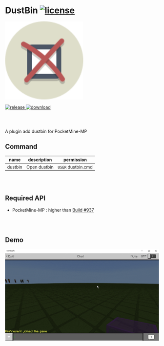 # DustBin [![license](https://img.shields.io/github/license/PresentKim/DustBin-PMMP.svg?label=License)](LICENSE)
<img src="./assets/icon/index.svg" height="256" width="256">  

[![release](https://img.shields.io/github/release/PresentKim/DustBin-PMMP.svg?label=Release) ![download](https://img.shields.io/github/downloads/PresentKim/DustBin-PMMP/total.svg?label=Download)](https://github.com/PresentKim/DustBin-PMMP/releases/latest)
  
<br/><br/>

A plugin add dustbin for PocketMine-MP  
  
## Command
| name    | description  | permission         |
| :-----: | :----------: | :----------------: |
| dustbin | Open dustbin | `USER` dustbin.cmd |
  
<br/><br/>
  
## Required API
- PocketMine-MP : higher than [Build #937](https://jenkins.pmmp.io/job/PocketMine-MP/937)
  
<br/><br/>
  
## Demo
![demo](assets/screenshot/demo.gif?raw=true)
